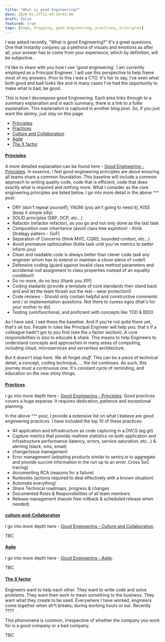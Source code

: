 ```yaml
---
title: "What is good Engineering?"
date: 2020-01-27T11:49:14+01:00
draft: false
featured: true
tags: [Hugo, blogging, good engineering, practices, principles]
---
```


I was asked recently, "What is good Engineering?"  It's a great questions.  One that instantly conjures up a plethora of visuals and emotions as after all, your answer has to come from your experience, which by definition, will be subjective.  

I'd like to share with you how I see 'good engineering'.  I am currently employed as a Principal Engineer. I will use this perspective to help frame most of my answers.  Prior to this I was a CTO. It's fair to say, I've seen what both good and bad looks like and in many cases I've had the opportunity to make what is bad, be good.

This is how I decompose good Engineering. Each area links through to a summary explanation and in each summary, there is a link to a fuller explanation. This explanation is captured in another blog post. So, if you just want the _skinny_, just stay on this page:

- [Principles](#principles)
- [Practices](#practices)
- [Culture and Collaboration](#culture-and-collaboration)
- [Agile](#agile)
- [The X factor](#the-x-factor)

#### [Principles]()

A more detailed explanation can be found here - [Good Engineering - Principles](/blog/principles).  In essence, I feel good engineering principles are about ensuring all teams share a common foundation. This baseline will include a common approach to writing quality code, code that is efficient, code that does exactly what is required and nothing more.  What I consider as the core engineering principles are listed below.  I go into more detail in the above ^^^ post:

- DRY (don't repeat yourself), YAGNI (you ain't going to need it), KISS (keep it simple silly)
- SOLID principles (SRP, OCP, etc...)
- Rafactor (refactor refactor), as you go and not only done as the last task
- Composition over inheritance (avoid class tree explotion! - think Strategy pattern - GoF)
- Separation of Concerns (think MVC, CQRS, bounded context, etc...)
- Avoid premature optimization (futile task until you've metrics to better inform you)
- Clean and readable code is always better than clever code (ask any engineer whom has to extend or maintain a _clever_ piece of code!)
- Defensive coding (guard against invalid class method parameters and accidental null assignment to class properties instead of an equality condition!)
- Do no more, do no less (thank you XP!)
- Coding stadards (provide a template of core standards then stand back and and let the team thrash out the rest - wear protection!)
- Code reviews - Should only contain helpful and constructive comments and / or implementation questions. Not there to curess egos (that's for your mother to do)
- Testing (unit/functional, and proficient with concepts like TDD & BDD)

As I have said, I see these the baseline.  And if you're not quite there yet, that's ok too. People in roles like Principal Engineer will help you; that's if a colleague hadn't got to you first (see the x factor section). A core responsibilities is also to educate & share.  This means to help Engineers to understand concepts and approaches in many areas of computing, including cloud, microservices and serverless architecture.

But it doesn't stop here.  We all forget _stuff_. This can be a piece of technical detail, a concept, coding technique, ... the list continues. As such, this journey must a continuous one.  It's constant cycle of reminding, and education on the _new shiny things_. 

#### [Practices]()

I go into more depth here - [Good Engineering - Principles](/blog/practices).  Good practices covers a huge expanse. It requires dedication, patience and exceptional planning. 

In the above ^^^ post, I provide a extensive list on what I believe are good engineering practices.  I have included the top 10 of these practices:

- All application and infrastructure as code capturing in a DVCS (eg git)
- Capture metrics that provide realtime statistics on both application and infrastructure performance (latency, errors, service saturation, etc...) & alerting (slack, sms, email)
- change/issue management
- Error management (adopting products similar to sentry.io to aggregate and provide succint information in the run up to an error. Cross SoC tracing)
- documenting RCA (reasons for a failure)
- Runbooks (actions required to deal effectively with a known situation)
- Automate everything!
- Share Technical roadmaps, progress & changes
- Documented Roles & Responsibilities of all team members
- Release management (hassle free rollback & scheduled release when needed)

#### [culture-and-Collaboration]()

I go into more depth here - [Good Engineering - Culture and Collaboration](/blog/culture-and-collaboration). 

TBC

#### [Agile]()

I go into more depth here - [Good Engineering - Agile](/blog/agile). 

TBC

#### [The X factor]()

Engineers want to help each other.  They want to write code and solve problems.  They want their work to mean something to the business.  They want what they create to be used.  Everywhere I have worked, engineers come together when sh*t breaks; during working hours or out.  Recently ????

This phonomena is common, irrespective of whether the company you work for is a good company or a bad company. 

TBC


